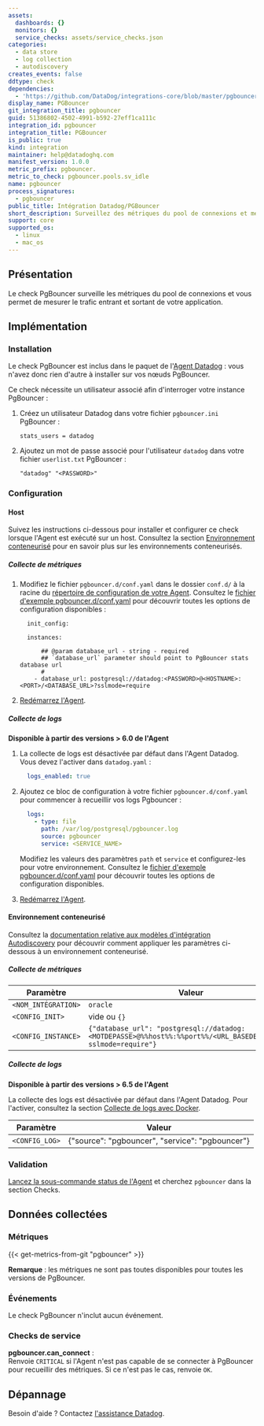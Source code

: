 ```yaml
---
assets:
  dashboards: {}
  monitors: {}
  service_checks: assets/service_checks.json
categories:
  - data store
  - log collection
  - autodiscovery
creates_events: false
ddtype: check
dependencies:
  - 'https://github.com/DataDog/integrations-core/blob/master/pgbouncer/README.md'
display_name: PGBouncer
git_integration_title: pgbouncer
guid: 51386802-4502-4991-b592-27eff1ca111c
integration_id: pgbouncer
integration_title: PGBouncer
is_public: true
kind: integration
maintainer: help@datadoghq.com
manifest_version: 1.0.0
metric_prefix: pgbouncer.
metric_to_check: pgbouncer.pools.sv_idle
name: pgbouncer
process_signatures:
  - pgbouncer
public_title: Intégration Datadog/PGBouncer
short_description: Surveillez des métriques du pool de connexions et mesurez le trafic entrant et sortant de votre application.
support: core
supported_os:
  - linux
  - mac_os
---
```

## Présentation

Le check PgBouncer surveille les métriques du pool de connexions et vous permet de mesurer le trafic entrant et sortant de votre application.

## Implémentation
### Installation

Le check PgBouncer est inclus dans le paquet de l'[Agent Datadog][1] : vous n'avez donc rien d'autre à installer sur vos nœuds PgBouncer.

Ce check nécessite un utilisateur associé afin d'interroger votre instance PgBouncer :

1. Créez un utilisateur Datadog dans votre fichier `pgbouncer.ini` PgBouncer :

    ```
    stats_users = datadog
    ```

2. Ajoutez un mot de passe associé pour l'utilisateur `datadog` dans votre fichier `userlist.txt` PgBouncer :

    ```
    "datadog" "<PASSWORD>"
    ```

### Configuration

#### Host

Suivez les instructions ci-dessous pour installer et configurer ce check lorsque l'Agent est exécuté sur un host. Consultez la section [Environnement conteneurisé](#environnement-conteneurise) pour en savoir plus sur les environnements conteneurisés.

##### Collecte de métriques

1. Modifiez le fichier `pgbouncer.d/conf.yaml` dans le dossier `conf.d/` à la racine du [répertoire de configuration de votre Agent][2]. Consultez le [fichier d'exemple pgbouncer.d/conf.yaml][3] pour découvrir toutes les options de configuration disponibles :

    ```
      init_config:

      instances:

          ## @param database_url - string - required
          ## `database_url` parameter should point to PgBouncer stats database url
          #
        - database_url: postgresql://datadog:<PASSWORD>@<HOSTNAME>:<PORT>/<DATABASE_URL>?sslmode=require
    ```

2. [Redémarrez l'Agent][4].

##### Collecte de logs

**Disponible à partir des versions > 6.0 de l'Agent**

1. La collecte de logs est désactivée par défaut dans l'Agent Datadog. Vous devez l'activer dans `datadog.yaml` :

    ```yaml
      logs_enabled: true
    ```

2. Ajoutez ce bloc de configuration à votre fichier `pgbouncer.d/conf.yaml` pour commencer à recueillir vos logs Pgbouncer :

    ```yaml
      logs:
        - type: file
          path: /var/log/postgresql/pgbouncer.log
          source: pgbouncer
          service: <SERVICE_NAME>
    ```

    Modifiez les valeurs des paramètres `path` et `service` et configurez-les pour votre environnement. Consultez le [fichier d'exemple pgbouncer.d/conf.yaml][3] pour découvrir toutes les options de configuration disponibles.

3. [Redémarrez l'Agent][5].

#### Environnement conteneurisé

Consultez la [documentation relative aux modèles d'intégration Autodiscovery][6] pour découvrir comment appliquer les paramètres ci-dessous à un environnement conteneurisé.

##### Collecte de métriques

| Paramètre            | Valeur                                                                                                  |
|----------------------|--------------------------------------------------------------------------------------------------------|
| `<NOM_INTÉGRATION>` | `oracle`                                                                                               |
| `<CONFIG_INIT>`      | vide ou `{}`                                                                                          |
| `<CONFIG_INSTANCE>`  | `{"database_url": "postgresql://datadog:<MOTDEPASSE>@%%host%%:%%port%%/<URL_BASEDEDONNÉES>?sslmode=require"}` |

##### Collecte de logs

**Disponible à partir des versions > 6.5 de l'Agent**

La collecte des logs est désactivée par défaut dans l'Agent Datadog. Pour l'activer, consultez la section [Collecte de logs avec Docker][7].

| Paramètre      | Valeur                                           |
|----------------|-------------------------------------------------|
| `<CONFIG_LOG>` | {"source": "pgbouncer", "service": "pgbouncer"} |

### Validation

[Lancez la sous-commande status de l'Agent][5] et cherchez `pgbouncer` dans la section Checks.

## Données collectées
### Métriques
{{< get-metrics-from-git "pgbouncer" >}}


**Remarque** : les métriques ne sont pas toutes disponibles pour toutes les versions de PgBouncer.

### Événements
Le check PgBouncer n'inclut aucun événement.

### Checks de service

**pgbouncer.can_connect** :<br>
Renvoie `CRITICAL` si l'Agent n'est pas capable de se connecter à PgBouncer pour recueillir des métriques. Si ce n'est pas le cas, renvoie `OK`.

## Dépannage
Besoin d'aide ? Contactez [l'assistance Datadog][9].


[1]: https://app.datadoghq.com/account/settings#agent
[2]: https://docs.datadoghq.com/fr/agent/guide/agent-configuration-files/#agent-configuration-directory
[3]: https://github.com/DataDog/integrations-core/blob/master/pgbouncer/datadog_checks/pgbouncer/data/conf.yaml.example
[4]: https://docs.datadoghq.com/fr/agent/guide/agent-commands/#start-stop-and-restart-the-agent
[5]: https://docs.datadoghq.com/fr/agent/guide/agent-commands/#agent-status-and-information
[6]: https://docs.datadoghq.com/fr/agent/autodiscovery/integrations/
[7]: https://docs.datadoghq.com/fr/agent/docker/log/
[8]: https://github.com/DataDog/integrations-core/blob/master/pgbouncer/metadata.csv
[9]: https://docs.datadoghq.com/fr/help


